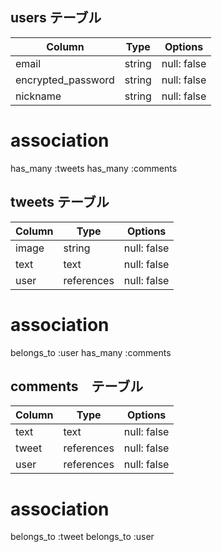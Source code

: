 ## users テーブル

| Column             | Type   | Options     |
| ------------------ | ------ | ----------- |
| email              | string | null: false |
| encrypted_password | string | null: false |
| nickname           | string | null: false |

# association
has_many :tweets
has_many :comments

## tweets テーブル

| Column             | Type        | Options     |
| ------------------ | ----------- | ----------- |
| image              | string      | null: false |
| text               | text        | null: false |
| user               | references  | null: false |

# association
belongs_to :user
has_many :comments

## comments　テーブル

| Column             | Type        | Options     |
| ------------------ | ----------- | ----------- |
| text               | text        | null: false |
| tweet              | references  | null: false |
| user               | references  | null: false |

# association
belongs_to :tweet
belongs_to :user
